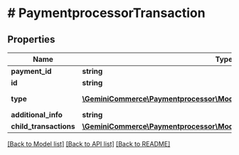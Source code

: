 # # PaymentprocessorTransaction


## Properties


Name | Type | Description | Notes
------------ | ------------- | ------------- | -------------
**payment_id**| **string** |   |
**id**| **string** |   |
**type**| [**\GeminiCommerce\Paymentprocessor\Model\PaymentprocessorTransactionType**](PaymentprocessorTransactionType.md) |  for more information please, see Model/PaymentprocessorTransactionType.php  | [optional]
**additional_info**| **string** |   | [optional]
**child_transactions**| [**\GeminiCommerce\Paymentprocessor\Model\PaymentprocessorTransaction[]**](PaymentprocessorTransaction.md) |   | [optional]


[[Back to Model list]](../../README.md#models) [[Back to API list]](../../README.md#endpoints) [[Back to README]](../../README.md)